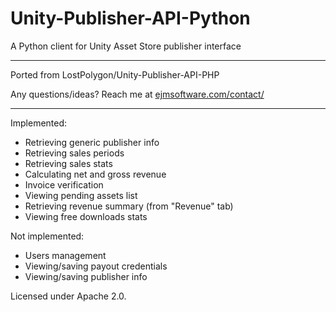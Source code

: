 # Unity-Publisher-API-Python
A Python client for Unity Asset Store publisher interface

------

Ported from LostPolygon/Unity-Publisher-API-PHP

Any questions/ideas? Reach me at [ejmsoftware.com/contact/](http://ejmsoftware.com/contact/)

------

Implemented:
* Retrieving generic publisher info
* Retrieving sales periods
* Retrieving sales stats
* Calculating net and gross revenue
* Invoice verification
* Viewing pending assets list
* Retrieving revenue summary (from "Revenue" tab)
* Viewing free downloads stats

Not implemented:
* Users management
* Viewing/saving payout credentials
* Viewing/saving publisher info

Licensed under Apache 2.0.
